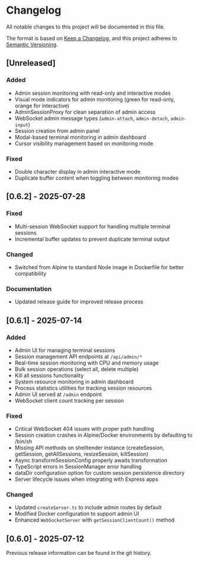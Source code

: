 # Changelog

All notable changes to this project will be documented in this file.

The format is based on [Keep a Changelog](https://keepachangelog.com/en/1.0.0/),
and this project adheres to [Semantic Versioning](https://semver.org/spec/v2.0.0.html).

## [Unreleased]

### Added
- Admin session monitoring with read-only and interactive modes
- Visual mode indicators for admin monitoring (green for read-only, orange for interactive)
- AdminSessionProxy for clean separation of admin access
- WebSocket admin message types (`admin-attach`, `admin-detach`, `admin-input`)
- Session creation from admin panel
- Modal-based terminal monitoring in admin dashboard
- Cursor visibility management based on monitoring mode

### Fixed
- Double character display in admin interactive mode
- Duplicate buffer content when toggling between monitoring modes

## [0.6.2] - 2025-07-28

### Fixed
- Multi-session WebSocket support for handling multiple terminal sessions
- Incremental buffer updates to prevent duplicate terminal output

### Changed
- Switched from Alpine to standard Node image in Dockerfile for better compatibility

### Documentation
- Updated release guide for improved release process

## [0.6.1] - 2025-07-14

### Added
- Admin UI for managing terminal sessions
- Session management API endpoints at `/api/admin/*`
- Real-time session monitoring with CPU and memory usage
- Bulk session operations (select all, delete multiple)
- Kill all sessions functionality
- System resource monitoring in admin dashboard
- Process statistics utilities for tracking session resources
- Admin UI served at `/admin` endpoint
- WebSocket client count tracking per session

### Fixed
- Critical WebSocket 404 issues with proper path handling
- Session creation crashes in Alpine/Docker environments by defaulting to /bin/sh
- Missing API methods on shelltender instance (createSession, getSession, getAllSessions, resizeSession, killSession)
- Async transformSessionConfig properly awaits transformation
- TypeScript errors in SessionManager error handling
- dataDir configuration option for custom session persistence directory
- Server lifecycle issues when integrating with Express apps

### Changed
- Updated `createServer.ts` to include admin routes by default
- Modified Docker configuration to support admin UI
- Enhanced `WebSocketServer` with `getSessionClientCount()` method

## [0.6.0] - 2025-07-12

Previous release information can be found in the git history.